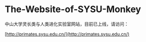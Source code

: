 # The-Website-of-SYSU-Monkey
中山大学灵长类与人类进化实验室网站，目前已上线，请访问：

[http://primates.sysu.edu.cn/](http://primates.sysu.edu.cn/)